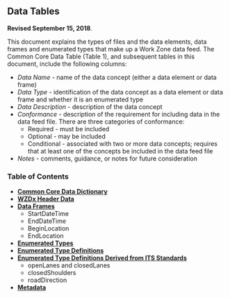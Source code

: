 ## **Data Tables**
**Revised September 15, 2018**.

This document explains the types of files and the data elements, data frames and enumerated types that make up a Work Zone data feed. The Common Core Data Table (Table 1), and subsequent tables in this document, include the following columns:
- *Data Name* - name of the data concept (either a data element or data frame) 
- *Data Type* - identification of the data concept as a data element or data frame and whether it is an enumerated type
- *Data Description* - description of the data concept
- *Conformance* - description of the requirement for including data in the data feed file. There are three categories of conformance:
    - Required - must be included
    - Optional - may be included
    - Conditional - associated with two or more data concepts; requires that at least one of the concepts be included in the data feed file
- *Notes* - comments, guidance, or notes for future consideration

### Table of Contents
- [**Common Core Data Dictionary**](https://github.com/usdot-jpo-ode/jpo-wzdx/blob/master/data-tables/common-core-dictionary.md) 
- [**WZDx Header Data**](https://github.com/usdot-jpo-ode/jpo-wzdx/blob/master/data-tables/wzdx-header-data.md)
- [**Data Frames**](https://github.com/usdot-jpo-ode/jpo-wzdx/blob/master/data-tables/data-frames.md)
    - StartDateTime
    - EndDateTime
    - BeginLocation
    - EndLocation
- [**Enumerated Types**](https://github.com/usdot-jpo-ode/jpo-wzdx/blob/master/data-tables/enumerated-types.md) 
- [**Enumerated Type Definitions**](https://github.com/usdot-jpo-ode/jpo-wzdx/blob/master/data-tables/enumerated-type-definitions.md) 
- [**Enumerated Type Definitions Derived from ITS Standards**](https://github.com/usdot-jpo-ode/jpo-wzdx/blob/master/data-tables/enumerated-value-definitions-derived-from-its-standards.md)
    - openLanes and closedLanes
    - closedShoulders
    - roadDirection
- [**Metadata**](https://github.com/usdot-jpo-ode/jpo-wzdx/blob/master/data-tables/metadata.md) 

